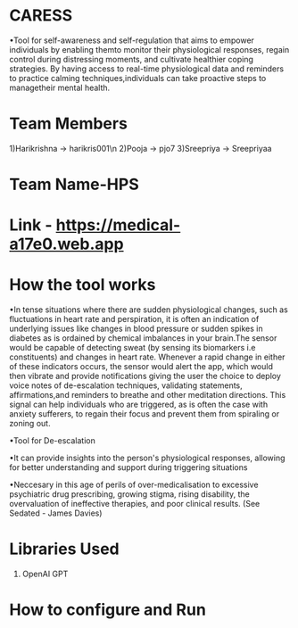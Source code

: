 # CARESS
•Tool for self-awareness and self-regulation that aims to empower individuals by enabling themto monitor their physiological responses, regain control during distressing moments, and cultivate healthier coping strategies. By having access to real-time physiological data and reminders to practice calming techniques,individuals can take proactive steps to managetheir mental health. 


# Team Members
1)Harikrishna ->  harikris001\n
2)Pooja     ->  pjo7
3)Sreepriya ->  Sreepriyaa

# Team Name-HPS 

# Link - https://medical-a17e0.web.app

# How the tool works
•In tense situations where there are sudden physiological changes, such as fluctuations in heart rate and perspiration, it is often an indication of underlying issues like changes in blood pressure or sudden spikes in diabetes as is ordained by chemical imbalances in your brain.The sensor would be capable of detecting sweat (by sensing its biomarkers i.e constituents) and changes in heart rate. Whenever a rapid change in either of these indicators occurs, the sensor would alert the app, which would then vibrate and provide notifications giving the user the choice to deploy voice notes of de-escalation techniques, validating statements, affirmations,and reminders to breathe and other meditation directions.
This signal can help individuals who are triggered, as is often the case with anxiety sufferers, to regain their focus and prevent them from spiraling or zoning out.

•Tool for De-escalation

•It can provide insights into the person's physiological responses, allowing for better understanding and support during triggering situations

•Neccesary in this age of perils of over-medicalisation to excessive  psychiatric drug prescribing, growing stigma, rising disability, the overvaluation of ineffective therapies, and poor clinical results. (See Sedated - James Davies)

# Libraries Used
1) OpenAI GPT

# How to configure and Run
